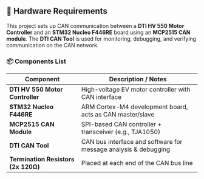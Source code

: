 ## 🔧 Hardware Requirements

This project sets up CAN communication between a **DTI HV 550 Motor Controller** and an **STM32 Nucleo F446RE** board using an **MCP2515 CAN module**. The **DTI CAN Tool** is used for monitoring, debugging, and verifying communication on the CAN network.

### 📦 Components List

| Component                           | Description / Notes                                              |
|-------------------------------      |-------------------------------------------------------------------|
| **DTI HV 550 Motor Controller**     | High-voltage EV motor controller with CAN interface              |
| **STM32 Nucleo F446RE**             | ARM Cortex-M4 development board, acts as CAN master/slave        |
| **MCP2515 CAN Module**              | SPI-based CAN controller + transceiver (e.g., TJA1050)            |
| **DTI CAN Tool**                    | CAN bus interface and software for message analysis & debugging  |
| **Termination Resistors (2x 120Ω)** | Placed at each end of the CAN bus line  
